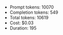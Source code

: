 - Prompt tokens: 10070
- Completion tokens: 549
- Total tokens: 10619
- Cost: $0.03
- Duration: 195
